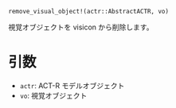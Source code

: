 ```
remove_visual_object!(actr::AbstractACTR, vo)
```

視覚オブジェクトを visicon から削除します。

# 引数

  * `actr`: ACT-R モデルオブジェクト
  * `vo`: 視覚オブジェクト
